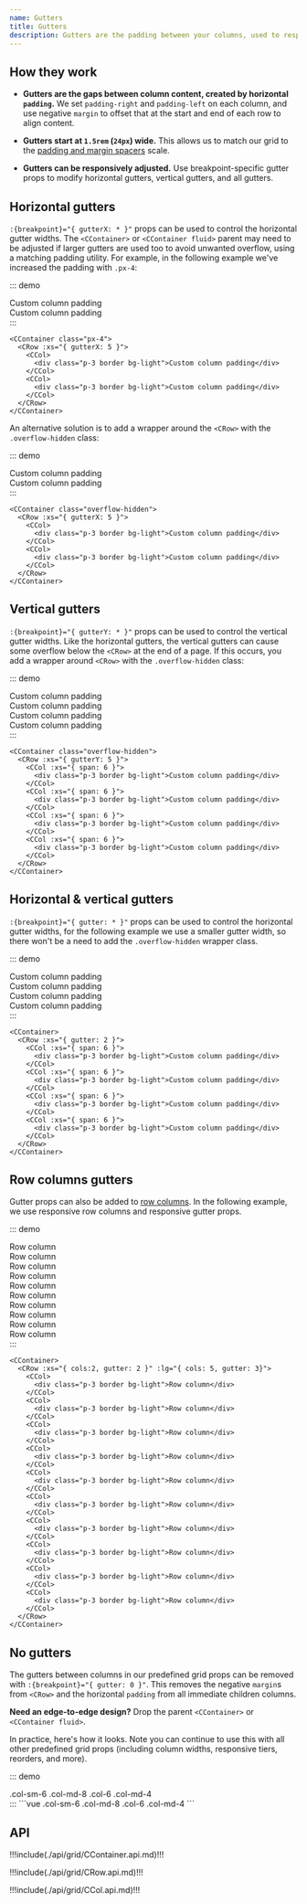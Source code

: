 ```yaml
---
name: Gutters
title: Gutters
description: Gutters are the padding between your columns, used to responsively space and align content in the CoreUI for Vue.js grid system.
---
```


## How they work

- **Gutters are the gaps between column content, created by horizontal `padding`.** We set `padding-right` and `padding-left` on each column, and use negative `margin` to offset that at the start and end of each row to align content.

- **Gutters start at `1.5rem` (`24px`) wide.** This allows us to match our grid to the [padding and margin spacers](https://coreui.io/docs/utilities/spacing) scale.

- **Gutters can be responsively adjusted.** Use breakpoint-specific gutter props to modify horizontal gutters, vertical gutters, and all gutters.

## Horizontal gutters

`:{breakpoint}="{ gutterX: * }"` props can be used to control the horizontal gutter widths. The `<CContainer>` or `<CContainer fluid>` parent may need to be adjusted if larger gutters are used too to avoid unwanted overflow, using a matching padding utility. For example, in the following example we've increased the padding with `.px-4`:

::: demo
<CContainer class="px-4">
  <CRow :xs="{ gutterX: 5 }">
    <CCol>
      <div class="p-3 border bg-light">Custom column padding</div>
    </CCol>
    <CCol>
      <div class="p-3 border bg-light">Custom column padding</div>
    </CCol>
  </CRow>
</CContainer>
:::
```vue
<CContainer class="px-4">
  <CRow :xs="{ gutterX: 5 }">
    <CCol>
      <div class="p-3 border bg-light">Custom column padding</div>
    </CCol>
    <CCol>
      <div class="p-3 border bg-light">Custom column padding</div>
    </CCol>
  </CRow>
</CContainer>
```

An alternative solution is to add a wrapper around the `<CRow>` with the `.overflow-hidden` class:

::: demo
<CContainer class="overflow-hidden">
  <CRow :xs="{ gutterX: 5 }">
    <CCol>
      <div class="p-3 border bg-light">Custom column padding</div>
    </CCol>
    <CCol>
      <div class="p-3 border bg-light">Custom column padding</div>
    </CCol>
  </CRow>
</CContainer>
:::
```vue
<CContainer class="overflow-hidden">
  <CRow :xs="{ gutterX: 5 }">
    <CCol>
      <div class="p-3 border bg-light">Custom column padding</div>
    </CCol>
    <CCol>
      <div class="p-3 border bg-light">Custom column padding</div>
    </CCol>
  </CRow>
</CContainer>
```

## Vertical gutters

`:{breakpoint}="{ gutterY: * }"` props can be used to control the vertical gutter widths. Like the horizontal gutters, the vertical gutters can cause some overflow below the `<CRow>` at the end of a page. If this occurs, you add a wrapper around `<CRow>` with the `.overflow-hidden` class:

::: demo
<CContainer class="overflow-hidden">
  <CRow :xs="{ gutterY: 5 }">
    <CCol :xs="{ span: 6 }">
      <div class="p-3 border bg-light">Custom column padding</div>
    </CCol>
    <CCol :xs="{ span: 6 }">
      <div class="p-3 border bg-light">Custom column padding</div>
    </CCol>
    <CCol :xs="{ span: 6 }">
      <div class="p-3 border bg-light">Custom column padding</div>
    </CCol>
    <CCol :xs="{ span: 6 }">
      <div class="p-3 border bg-light">Custom column padding</div>
    </CCol>
  </CRow>
</CContainer>
:::
```vue
<CContainer class="overflow-hidden">
  <CRow :xs="{ gutterY: 5 }">
    <CCol :xs="{ span: 6 }">
      <div class="p-3 border bg-light">Custom column padding</div>
    </CCol>
    <CCol :xs="{ span: 6 }">
      <div class="p-3 border bg-light">Custom column padding</div>
    </CCol>
    <CCol :xs="{ span: 6 }">
      <div class="p-3 border bg-light">Custom column padding</div>
    </CCol>
    <CCol :xs="{ span: 6 }">
      <div class="p-3 border bg-light">Custom column padding</div>
    </CCol>
  </CRow>
</CContainer>
```

## Horizontal & vertical gutters

`:{breakpoint}="{ gutter: * }"` props can be used to control the horizontal gutter widths, for the following example we use a smaller gutter width, so there won't be a need to add the `.overflow-hidden` wrapper class.

::: demo
<CContainer>
  <CRow :xs="{ gutter: 2 }">
    <CCol :xs="{ span: 6 }">
      <div class="p-3 border bg-light">Custom column padding</div>
    </CCol>
    <CCol :xs="{ span: 6 }">
      <div class="p-3 border bg-light">Custom column padding</div>
    </CCol>
    <CCol :xs="{ span: 6 }">
      <div class="p-3 border bg-light">Custom column padding</div>
    </CCol>
    <CCol :xs="{ span: 6 }">
      <div class="p-3 border bg-light">Custom column padding</div>
    </CCol>
  </CRow>
</CContainer>
:::
```vue
<CContainer>
  <CRow :xs="{ gutter: 2 }">
    <CCol :xs="{ span: 6 }">
      <div class="p-3 border bg-light">Custom column padding</div>
    </CCol>
    <CCol :xs="{ span: 6 }">
      <div class="p-3 border bg-light">Custom column padding</div>
    </CCol>
    <CCol :xs="{ span: 6 }">
      <div class="p-3 border bg-light">Custom column padding</div>
    </CCol>
    <CCol :xs="{ span: 6 }">
      <div class="p-3 border bg-light">Custom column padding</div>
    </CCol>
  </CRow>
</CContainer>
```

## Row columns gutters

Gutter props can also be added to [row columns](../layout/grid#row-columns). In the following example, we use responsive row columns and responsive gutter props.

::: demo
<CContainer>
  <CRow :xs="{ cols:2, gutter: 2 }" :lg="{ cols: 5, gutter: 3}">
    <CCol>
      <div class="p-3 border bg-light">Row column</div>
    </CCol>
    <CCol>
      <div class="p-3 border bg-light">Row column</div>
    </CCol>
    <CCol>
      <div class="p-3 border bg-light">Row column</div>
    </CCol>
    <CCol>
      <div class="p-3 border bg-light">Row column</div>
    </CCol>
    <CCol>
      <div class="p-3 border bg-light">Row column</div>
    </CCol>
    <CCol>
      <div class="p-3 border bg-light">Row column</div>
    </CCol>
    <CCol>
      <div class="p-3 border bg-light">Row column</div>
    </CCol>
    <CCol>
      <div class="p-3 border bg-light">Row column</div>
    </CCol>
    <CCol>
      <div class="p-3 border bg-light">Row column</div>
    </CCol>
    <CCol>
      <div class="p-3 border bg-light">Row column</div>
    </CCol>
  </CRow>
</CContainer>
:::
```vue
<CContainer>
  <CRow :xs="{ cols:2, gutter: 2 }" :lg="{ cols: 5, gutter: 3}">
    <CCol>
      <div class="p-3 border bg-light">Row column</div>
    </CCol>
    <CCol>
      <div class="p-3 border bg-light">Row column</div>
    </CCol>
    <CCol>
      <div class="p-3 border bg-light">Row column</div>
    </CCol>
    <CCol>
      <div class="p-3 border bg-light">Row column</div>
    </CCol>
    <CCol>
      <div class="p-3 border bg-light">Row column</div>
    </CCol>
    <CCol>
      <div class="p-3 border bg-light">Row column</div>
    </CCol>
    <CCol>
      <div class="p-3 border bg-light">Row column</div>
    </CCol>
    <CCol>
      <div class="p-3 border bg-light">Row column</div>
    </CCol>
    <CCol>
      <div class="p-3 border bg-light">Row column</div>
    </CCol>
    <CCol>
      <div class="p-3 border bg-light">Row column</div>
    </CCol>
  </CRow>
</CContainer>
```

## No gutters

The gutters between columns in our predefined grid props can be removed with `:{breakpoint}="{ gutter: 0 }"`. This removes the negative `margin`s from `<CRow>` and the horizontal `padding` from all immediate children columns.

**Need an edge-to-edge design?** Drop the parent `<CContainer>` or `<CContainer fluid>`.

In practice, here's how it looks. Note you can continue to use this with all other predefined grid props (including column widths, responsive tiers, reorders, and more).

::: demo
<div class="docs-example-row">
  <CRow :xs="{ gutter: 0 }">
    <CCol sm="6" md="8">.col-sm-6 .col-md-8</CCol>
    <CCol xs="6" md="4">.col-6 .col-md-4</CCol>
  </CRow>
</div>
:::
```vue
<CRow :xs="{ gutter: 0 }">
  <CCol sm="6" md="8">.col-sm-6 .col-md-8</CCol>
  <CCol xs="6" md="4">.col-6 .col-md-4</CCol>
</CRow>
```

## API

!!!include(./api/grid/CContainer.api.md)!!!

!!!include(./api/grid/CRow.api.md)!!!

!!!include(./api/grid/CCol.api.md)!!!